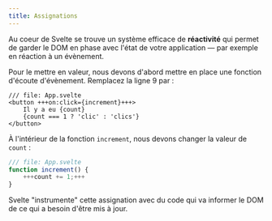 ```yaml
---
title: Assignations
---
```


Au coeur de Svelte se trouve un système efficace de **réactivité** qui permet de garder le <span class='vo'>DOM</span> en phase avec l'état de votre application — par exemple en réaction à un évènement.

Pour le mettre en valeur, nous devons d'abord mettre en place une fonction d'écoute d'évènement. Remplacez la ligne 9 par :

```svelte
/// file: App.svelte
<button +++on:click={increment}+++>
	Il y a eu {count}
	{count === 1 ? 'clic' : 'clics'}
</button>
```

À l'intérieur de la fonction `increment`, nous devons changer la valeur de `count` :

```js
/// file: App.svelte
function increment() {
	+++count += 1;+++
}
```

Svelte "instrumente" cette assignation avec du code qui va informer le <span class='vo'>DOM</span> de ce qui a besoin d'être mis à jour.
